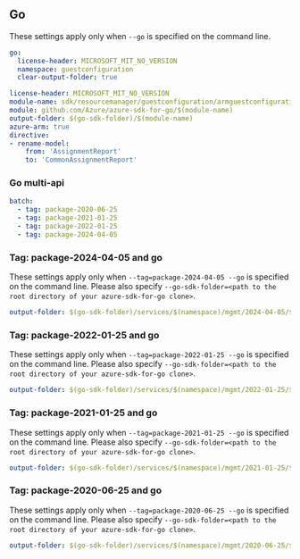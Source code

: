 ## Go

These settings apply only when `--go` is specified on the command line.

``` yaml $(go) && !$(track2)
go:
  license-header: MICROSOFT_MIT_NO_VERSION
  namespace: guestconfiguration
  clear-output-folder: true
```

``` yaml $(go) && $(track2)
license-header: MICROSOFT_MIT_NO_VERSION
module-name: sdk/resourcemanager/guestconfiguration/armguestconfiguration
module: github.com/Azure/azure-sdk-for-go/$(module-name)
output-folder: $(go-sdk-folder)/$(module-name)
azure-arm: true
directive:
- rename-model:
    from: 'AssignmentReport'
    to: 'CommonAssignmentReport'
```

### Go multi-api

``` yaml $(go) && $(multiapi)
batch:
  - tag: package-2020-06-25
  - tag: package-2021-01-25
  - tag: package-2022-01-25
  - tag: package-2024-04-05
```
### Tag: package-2024-04-05 and go

These settings apply only when `--tag=package-2024-04-05 --go` is specified on the command line.
Please also specify `--go-sdk-folder=<path to the root directory of your azure-sdk-for-go clone>`.

``` yaml $(tag) == 'package-2024-04-05' && $(go)
output-folder: $(go-sdk-folder)/services/$(namespace)/mgmt/2024-04-05/$(namespace)  
```
### Tag: package-2022-01-25 and go

These settings apply only when `--tag=package-2022-01-25 --go` is specified on the command line.
Please also specify `--go-sdk-folder=<path to the root directory of your azure-sdk-for-go clone>`.

``` yaml $(tag) == 'package-2022-01-25' && $(go)
output-folder: $(go-sdk-folder)/services/$(namespace)/mgmt/2022-01-25/$(namespace)  
```
### Tag: package-2021-01-25 and go

These settings apply only when `--tag=package-2021-01-25 --go` is specified on the command line.
Please also specify `--go-sdk-folder=<path to the root directory of your azure-sdk-for-go clone>`.

``` yaml $(tag) == 'package-2021-01-25' && $(go)
output-folder: $(go-sdk-folder)/services/$(namespace)/mgmt/2021-01-25/$(namespace)
```

### Tag: package-2020-06-25 and go

These settings apply only when `--tag=package-2020-06-25 --go` is specified on the command line.
Please also specify `--go-sdk-folder=<path to the root directory of your azure-sdk-for-go clone>`.

``` yaml $(tag) == 'package-2020-06-25' && $(go)
output-folder: $(go-sdk-folder)/services/$(namespace)/mgmt/2020-06-25/$(namespace)
```